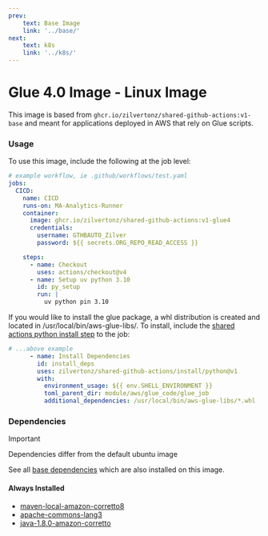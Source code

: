 ```yaml
---
prev:
    text: Base Image
    link: '../base/'
next:
    text: k8s
    link: '../k8s/'
---
```


# Glue 4.0 Image - Linux Image

This image is based from `ghcr.io/zilvertonz/shared-github-actions:v1-base` and meant for applications deployed 
in AWS that rely on Glue scripts.


### Usage
To use this image, include the following at the job level:


```yaml
# example workflow, ie .github/workflows/test.yaml
jobs:
  CICD:
    name: CICD
    runs-on: MA-Analytics-Runner
    container:
      image: ghcr.io/zilvertonz/shared-github-actions:v1-glue4
      credentials:
        username: GTHBAUTO_Zilver
        password: ${{ secrets.ORG_REPO_READ_ACCESS }}

    steps:
      - name: Checkout
        uses: actions/checkout@v4
      - name: Setup uv python 3.10
        id: py_setup
        run: |
          uv python pin 3.10
```

If you would like to install the glue package, a whl distribution is created and located in /usr/local/bin/aws-glue-libs/. To install, include the [shared actions python install step](../../install/python/README.md) to the job:
```yaml
# ...above example
      - name: Install Dependencies
        id: install_deps
        uses: zilvertonz/shared-github-actions/install/python@v1
        with:
          environment_usage: ${{ env.SHELL_ENVIRONMENT }}
          toml_parent_dir: module/aws/glue_code/glue_job
          additional_dependencies: /usr/local/bin/aws-glue-libs/*.whl
```

### Dependencies

> [!IMPORTANT]
> Dependencies differ from the default ubuntu image

See all [base dependencies](../base/README.md#always-installed) which are also installed 
on this image.

#### Always Installed
- [maven-local-amazon-corretto8](https://hub.docker.com/layers/library/maven/3.8.1-amazoncorretto-8/images/sha256-e47831cecae02d91dc3bc5fe6317439b2ad2f2a4bf0ad11e4e35132be71121fa)
- [apache-commons-lang3](https://commons.apache.org/proper/commons-lang/)
- [java-1.8.0-amazon-corretto](https://docs.aws.amazon.com/corretto/latest/corretto-8-ug/amazon-linux-install.html)
